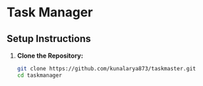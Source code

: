 # Task Manager

## Setup Instructions

1. **Clone the Repository:**
   ```bash
   git clone https://github.com/kunalarya873/taskmaster.git
   cd taskmanager
